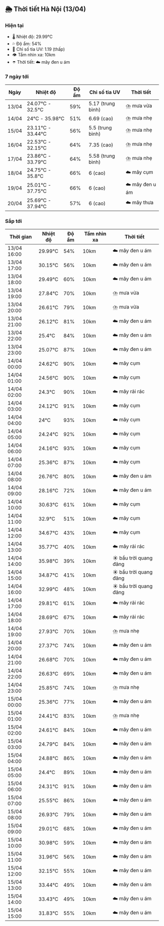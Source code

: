 ## 🌦️ Thời tiết Hà Nội (13/04)

### Hiện tại

- 🌡️ Nhiệt độ: 29.99℃
- 💦 Độ ẩm: 54%
- 🌟 Chỉ số tia UV: 1.19 (thấp)
- 👁️ Tầm nhìn xa: 10km
- ☂️ Thời tiết: ☁️ mây đen u ám

### 7 ngày tới

| Ngày | Nhiệt độ | Độ ẩm | Chỉ số tia UV | Thời tiết |
| --- | --- | --- | --- | --- |
| 13/04 | 24.07℃ - 32.5℃ | 59% | 5.17 (trung bình) | ⛈️ mưa vừa |
| 14/04 | 24℃ - 35.98℃ | 51% | 6.69 (cao) | ⛈️ mưa nhẹ |
| 15/04 | 23.11℃ - 33.44℃ | 56% | 5.5 (trung bình) | ⛈️ mưa nhẹ |
| 16/04 | 22.53℃ - 32.15℃ | 64% | 7.35 (cao) | ⛈️ mưa nhẹ |
| 17/04 | 23.86℃ - 33.79℃ | 64% | 5.58 (trung bình) | ⛈️ mưa nhẹ |
| 18/04 | 24.75℃ - 35.8℃ | 66% | 6 (cao) | ☁️ mây cụm |
| 19/04 | 25.01℃ - 37.75℃ | 66% | 6 (cao) | ☁️ mây đen u ám |
| 20/04 | 25.69℃ - 37.94℃ | 57% | 6 (cao) | ☁️ mây thưa |

### Sắp tới

| Thời gian | Nhiệt độ | Độ ẩm | Tầm nhìn xa | Thời tiết |
| --- | --- | --- | --- | --- |
| 13/04 16:00 | 29.99℃ | 54% | 10km | ☁️ mây đen u ám |
| 13/04 17:00 | 30.15℃ | 56% | 10km | ☁️ mây đen u ám |
| 13/04 18:00 | 29.49℃ | 60% | 10km | ☁️ mây đen u ám |
| 13/04 19:00 | 27.84℃ | 70% | 10km | ⛈️ mưa vừa |
| 13/04 20:00 | 26.61℃ | 79% | 10km | ⛈️ mưa vừa |
| 13/04 21:00 | 26.12℃ | 81% | 10km | ☁️ mây đen u ám |
| 13/04 22:00 | 25.4℃ | 84% | 10km | ☁️ mây đen u ám |
| 13/04 23:00 | 25.07℃ | 87% | 10km | ☁️ mây đen u ám |
| 14/04 00:00 | 24.62℃ | 90% | 10km | ☁️ mây cụm |
| 14/04 01:00 | 24.56℃ | 90% | 10km | ☁️ mây cụm |
| 14/04 02:00 | 24.3℃ | 90% | 10km | ☁️ mây rải rác |
| 14/04 03:00 | 24.12℃ | 91% | 10km | ☁️ mây cụm |
| 14/04 04:00 | 24℃ | 93% | 10km | ☁️ mây cụm |
| 14/04 05:00 | 24.24℃ | 92% | 10km | ☁️ mây cụm |
| 14/04 06:00 | 24.16℃ | 93% | 10km | ☁️ mây cụm |
| 14/04 07:00 | 25.36℃ | 87% | 10km | ☁️ mây cụm |
| 14/04 08:00 | 26.76℃ | 80% | 10km | ☁️ mây đen u ám |
| 14/04 09:00 | 28.16℃ | 72% | 10km | ☁️ mây đen u ám |
| 14/04 10:00 | 30.63℃ | 61% | 10km | ☁️ mây cụm |
| 14/04 11:00 | 32.9℃ | 51% | 10km | ☁️ mây cụm |
| 14/04 12:00 | 34.67℃ | 43% | 10km | ☁️ mây cụm |
| 14/04 13:00 | 35.77℃ | 40% | 10km | ☁️ mây rải rác |
| 14/04 14:00 | 35.98℃ | 39% | 10km | ☀️ bầu trời quang đãng |
| 14/04 15:00 | 34.87℃ | 41% | 10km | ☀️ bầu trời quang đãng |
| 14/04 16:00 | 32.99℃ | 48% | 10km | ☀️ bầu trời quang đãng |
| 14/04 17:00 | 29.81℃ | 61% | 10km | ☁️ mây rải rác |
| 14/04 18:00 | 28.69℃ | 67% | 10km | ☁️ mây rải rác |
| 14/04 19:00 | 27.93℃ | 70% | 10km | ⛈️ mưa nhẹ |
| 14/04 20:00 | 27.37℃ | 74% | 10km | ☁️ mây đen u ám |
| 14/04 21:00 | 26.68℃ | 70% | 10km | ☁️ mây đen u ám |
| 14/04 22:00 | 26.63℃ | 69% | 10km | ☁️ mây đen u ám |
| 14/04 23:00 | 25.85℃ | 74% | 10km | ⛈️ mưa nhẹ |
| 15/04 00:00 | 25.36℃ | 77% | 10km | ☁️ mây đen u ám |
| 15/04 01:00 | 24.41℃ | 83% | 10km | ⛈️ mưa nhẹ |
| 15/04 02:00 | 24.61℃ | 84% | 10km | ☁️ mây đen u ám |
| 15/04 03:00 | 24.79℃ | 84% | 10km | ☁️ mây đen u ám |
| 15/04 04:00 | 24.88℃ | 86% | 10km | ☁️ mây đen u ám |
| 15/04 05:00 | 24.4℃ | 89% | 10km | ☁️ mây đen u ám |
| 15/04 06:00 | 24.31℃ | 91% | 10km | ☁️ mây đen u ám |
| 15/04 07:00 | 25.55℃ | 86% | 10km | ☁️ mây đen u ám |
| 15/04 08:00 | 26.93℃ | 79% | 10km | ☁️ mây đen u ám |
| 15/04 09:00 | 29.01℃ | 68% | 10km | ☁️ mây đen u ám |
| 15/04 10:00 | 30.98℃ | 59% | 10km | ☁️ mây đen u ám |
| 15/04 11:00 | 31.96℃ | 56% | 10km | ☁️ mây đen u ám |
| 15/04 12:00 | 32.15℃ | 55% | 10km | ☁️ mây đen u ám |
| 15/04 13:00 | 33.44℃ | 49% | 10km | ☁️ mây đen u ám |
| 15/04 14:00 | 33.43℃ | 49% | 10km | ☁️ mây đen u ám |
| 15/04 15:00 | 31.83℃ | 55% | 10km | ☁️ mây đen u ám |
